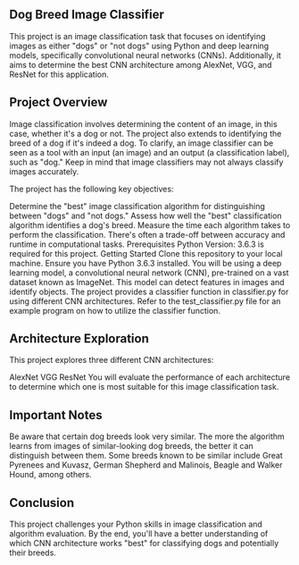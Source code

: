 ## Dog Breed Image Classifier
This project is an image classification task that focuses on identifying images as either "dogs" or "not dogs" using Python and deep learning models, specifically convolutional neural networks (CNNs). Additionally, it aims to determine the best CNN architecture among AlexNet, VGG, and ResNet for this application.

## Project Overview
Image classification involves determining the content of an image, in this case, whether it's a dog or not. The project also extends to identifying the breed of a dog if it's indeed a dog. To clarify, an image classifier can be seen as a tool with an input (an image) and an output (a classification label), such as "dog." Keep in mind that image classifiers may not always classify images accurately.

The project has the following key objectives:

Determine the "best" image classification algorithm for distinguishing between "dogs" and "not dogs."
Assess how well the "best" classification algorithm identifies a dog's breed.
Measure the time each algorithm takes to perform the classification. There's often a trade-off between accuracy and runtime in computational tasks.
Prerequisites
Python Version: 3.6.3 is required for this project.
Getting Started
Clone this repository to your local machine.
Ensure you have Python 3.6.3 installed.
You will be using a deep learning model, a convolutional neural network (CNN), pre-trained on a vast dataset known as ImageNet. This model can detect features in images and identify objects.
The project provides a classifier function in classifier.py for using different CNN architectures.
Refer to the test_classifier.py file for an example program on how to utilize the classifier function.

## Architecture Exploration
This project explores three different CNN architectures:

AlexNet
VGG
ResNet
You will evaluate the performance of each architecture to determine which one is most suitable for this image classification task.

## Important Notes
Be aware that certain dog breeds look very similar. The more the algorithm learns from images of similar-looking dog breeds, the better it can distinguish between them. Some breeds known to be similar include Great Pyrenees and Kuvasz, German Shepherd and Malinois, Beagle and Walker Hound, among others.
## Conclusion
This project challenges your Python skills in image classification and algorithm evaluation. By the end, you'll have a better understanding of which CNN architecture works "best" for classifying dogs and potentially their breeds.

